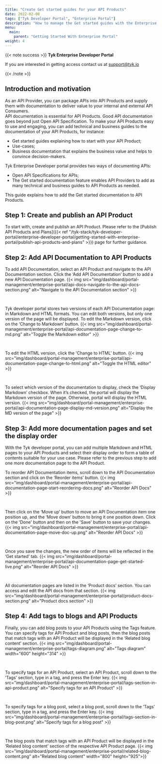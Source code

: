 ```yaml
---
title: "Create Get started guides for your API Products"
date: 2022-02-08
tags: ["Tyk Developer Portal", "Enterprise Portal"]
description: "How to manage the Get started guides with the Enterprise Developer portal"
menu:
  main:
    parent: "Getting Started With Enterprise Portal"
weight: 4
---
```


{{< note success >}}
**Tyk Enterprise Developer Portal**

If you are interested in getting access contact us at [support@tyk.io](<mailto:support@tyk.io?subject=Tyk Enterprise Portal Beta>)

{{< /note >}}

## Introduction and motivation

As an API Provider, you can package APIs into API Products and supply them with documentation to deliver value to your internal and external API Consumers.<br/>
API documentation is essential for API Products. Good API documentation goes beyond just Open API Specification. To make your API Products easy to use and engaging, you can add technical and business guides to the documentation of your API Products, for instance:

- Get started guides explaining how to start with your API Product;
- Use-cases;
- Business documentation that explains the business value and helps to convince decision-makers.

Tyk Enterprise Developer portal provides two ways of documenting APIs:

- Open API Specifications for APIs;
- The Get started documentation feature enables API Providers to add as many technical and business guides to API Products as needed.

This guide explains how to add the Get started documentation to API Products.

## Step 1: Create and publish an API Product

To start with, create and publish an API Product. Please refer to the [Publish API Products and Plans]({{< ref "/tyk-stack/tyk-developer-portal/enterprise-developer-portal/getting-started-with-enterprise-portal/publish-api-products-and-plans" >}}) page for further guidance.

## Step 2: Add API Documentation to API Products

To add API Documentation, select an API Product and navigate to the API Documentation section.
Click the ‘Add API Documentation’ button to add a new API Documentation page.
{{< img src="img/dashboard/portal-management/enterprise-portal/api-docs-navigate-to-the-api-docs-section.png" alt="Navigate to the API Documentation section" >}}

<br/>

Tyk developer portal stores two versions of each API Documentation page: in Markdown and HTML formats.
You can edit both versions, but only one version of the page will be displayed.
To edit the Markdown version, click on the ‘Change to Markdown’ button.
{{< img src="img/dashboard/portal-management/enterprise-portal/api-documentation-page-change-to-md.png" alt="Toggle the Markdown editor" >}}

<br/>

To edit the HTML version, click the 'Change to HTML' button.
{{< img src="img/dashboard/portal-management/enterprise-portal/api-documentation-page-change-to-html.png" alt="Toggle the HTML editor" >}}

<br/>

To select which version of the documentation to display, check the ‘Display Markdown’ checkbox.
When it’s checked, the portal will display the Markdown version of the page.
Otherwise, portal will display the HTML version.
{{< img src="img/dashboard/portal-management/enterprise-portal/api-documentation-page-display-md-version.png" alt="Display the MD version of the page" >}}

## Step 3: Add more documentation pages and set the display order

With the Tyk developer portal, you can add multiple Markdown and HTML pages to your API Products and select their display order to form a table of contents suitable for your use case.
Please refer to the previous step to add one more documentation page to the API Product.

To reorder API Documentation items, scroll down to the API Documentation section and click on the ‘Reorder items’ button.
{{< img src="img/dashboard/portal-management/enterprise-portal/api-documentation-page-start-reordering-docs.png" alt="Reorder API Docs" >}}

<br/>

Then click on the ‘Move up’ button to move an API Documentation item one position up, and the ‘Move down’ button to bring it one position down. Click on the 'Done' button and then on the 'Save' button to save your changes.
{{< img src="img/dashboard/portal-management/enterprise-portal/api-documentation-page-move-doc-up.png" alt="Reorder API Docs" >}}

<br/>

Once you save the changes, the new order of items will be reflected in the ‘Get started’ tab.
{{< img src="img/dashboard/portal-management/enterprise-portal/api-documentation-page-get-started-live.png" alt="Reorder API Docs" >}}

<br/>

All documentation pages are listed in the ‘Product docs’ section. You can access and edit the API docs from that section.
{{< img src="img/dashboard/portal-management/enterprise-portal/product-docs-section.png" alt="Product docs section" >}}

## Step 4: Add tags to blogs and API Products

Finally, you can add blog posts to your API Products using the Tags feature.
You can specify tags for API Product and blog posts, then the blog posts that match tags with an API Product will be displayed in the ‘Related blog content’ section.
{{< img src="img/dashboard/portal-management/enterprise-portal/tags-diagram.png" alt="Tags diagram" width="600" height="314" >}}

<br/>

To specify tags for an API Product, select an API Product, scroll down to the ‘Tags’ section, type in a tag, and press the Enter key.
{{< img src="img/dashboard/portal-management/enterprise-portal/tags-section-in-api-product.png" alt="Specify tags for an API Product" >}}

<br/>

To specify tags for a blog post, select a blog post, scroll down to the ‘Tags’ section, type in a tag, and press the Enter key.
{{< img src="img/dashboard/portal-management/enterprise-portal/tags-section-in-blog-post.png" alt="Specify tags for a blog post" >}}

<br/>

The blog posts that match tags with an API Product will be displayed in the ‘Related blog content’ section of the respective API Product page.
{{< img src="img/dashboard/portal-management/enterprise-portal/related-blog-content.png" alt="Related blog content" width="800" height="925">}}

